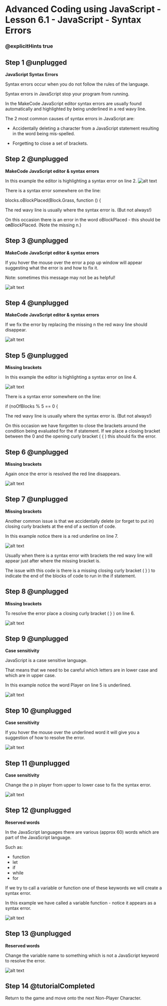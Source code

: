 # Advanced Coding using JavaScript - Lesson 6.1 - JavaScript - Syntax Errors

### @explicitHints true

## Step 1 @unplugged
**JavaScript Syntax Errors**

Syntax errors occur when you do not follow the rules of the language.

Syntax errors in JavaScript stop your program from running.

In the MakeCode JavaScript editor syntax errors are usually found automatically and highlighted by being underlined in a red wavy line.

The 2 most common causes of syntax errors in JavaScript are:

- Accidentally deleting a character from a JavaScript statement resulting in the word being mis-spelled.

- Forgetting to close a set of brackets.

## Step 2 @unplugged
**MakeCode JavaScript editor & syntax errors**

In this example the editor is highlighting a syntax error on line 2.
![alt text](https://advancedjsv3.codingcredentials.com/Lesson6/6.1/images/1.jpg?raw=true "error")

There is a syntax error somewhere on the line:

blocks.oBlockPlaced(Block.Grass, function () {

The red wavy line is usually where the syntax error is. (But not always!)

On this occasion there is an error in the word oBlockPlaced - this should be o**n**BlockPlaced. (Note the missing n.)

## Step 3 @unplugged
**MakeCode JavaScript editor & syntax errors**

If you hover the mouse over the error a pop up window will appear suggesting what the error is and how to fix it.

Note: sometimes this message may not be as helpful!

![alt text](https://advancedjsv3.codingcredentials.com/Lesson6/6.1/images/2.jpg?raw=true "error")

## Step 4 @unplugged
**MakeCode JavaScript editor & syntax errors**

If we fix the error by replacing the missing n the red wavy line should disappear.

![alt text](https://advancedjsv3.codingcredentials.com/Lesson6/6.1/images/3.jpg?raw=true "error")

## Step 5 @unplugged
**Missing brackets**

In this example the editor is highlighting a syntax error on line 4.

![alt text](https://advancedjsv3.codingcredentials.com/Lesson6/6.1/images/4.jpg?raw=true "error")

There is a syntax error somewhere on the line:

if (noOfBlocks % 5 == 0 {

The red wavy line is usually where the syntax error is. (But not always!)

On this occasion we have forgotten to close the brackets around the condition being evaluated for the if statement. If we place a closing bracket between the 0 and the opening curly bracket ( { ) this should fix the error.

## Step 6 @unplugged
**Missing brackets**

Again once the error is resolved the red line disappears.

![alt text](https://advancedjsv3.codingcredentials.com/Lesson6/6.1/images/5.jpg?raw=true "error")

## Step 7 @unplugged
**Missing brackets**

Another common issue is that we accidentally delete (or forget to put in) closing curly brackets at the end of a section of code.

In this example notice there is a red underline on line 7.

![alt text](https://advancedjsv3.codingcredentials.com/Lesson6/6.1/images/6.jpg?raw=true "error")

Usually when there is a syntax error with brackets the red wavy line will appear just after where the missing bracket is.

The issue with this code is there is a missing closing curly bracket ( } )  to indicate the end of the blocks of code to run in the if statement.

## Step 8 @unplugged
**Missing brackets**

To resolve the error place a closing curly bracket ( } ) on line 6.

![alt text](https://advancedjsv3.codingcredentials.com/Lesson6/6.1/images/7.jpg?raw=true "error")

## Step 9 @unplugged
**Case sensitivity**

JavaScript is a case sensitive language.

That means that we need to be careful which letters are in lower case and which are in upper case.

In this example notice the word Player on line 5 is underlined.

![alt text](https://advancedjsv3.codingcredentials.com/Lesson6/6.1/images/8.jpg?raw=true "error")

## Step 10 @unplugged
**Case sensitivity**

If you hover the mouse over the underlined word it will give you a suggestion of how to resolve the error.

![alt text](https://advancedjsv3.codingcredentials.com/Lesson6/6.1/images/9.jpg?raw=true "error")

## Step 11 @unplugged
**Case sensitivity**

Change the p in player from upper to lower case to fix the syntax error.

![alt text](https://advancedjsv3.codingcredentials.com/Lesson6/6.1/images/10.jpg?raw=true "error")

## Step 12 @unplugged
**Reserved words**

In the JavaScript languages there are various (approx 60)  words which are part of the JavaScript language.

Such as:
- function
- let
- if
- while
- for

If we try to call a variable or function one of these keywords we will create a syntax error.

In this example we have called a variable function - notice it appears as a syntax error.

![alt text](https://advancedjsv3.codingcredentials.com/Lesson6/6.1/images/11.jpg?raw=true "error")

## Step 13 @unplugged
**Reserved words**

Change the variable name to something which is not a JavaScript keyword to resolve the error.

![alt text](https://advancedjsv3.codingcredentials.com/Lesson6/6.1/images/12.jpg?raw=true "error")

## Step 14 @tutorialCompleted
Return to the game and move onto the next Non-Player Character.